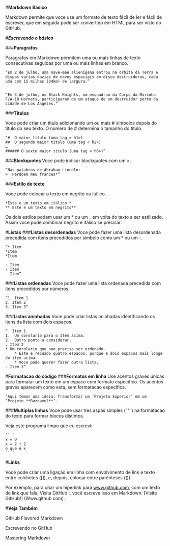 #**Markdown Básico**

Markdown permite que voce use um formato de texto fácil de ler e fácil de escrever, que em seguida pode ser convertido em HTML para ser visto no GitHub.

#***Escrevendo o básico***

###**Paragrafos**

Paragrafos em Markdown permitem uma ou mais linhas de texto consecutivas seguidas por uma ou mais linhas em branco.

```
“Em 2 de julho, uma nave-mae alienígena entrou na orbita da Terra e dispos varias duzias de naves espaciais em disco destruidoras, cada uma com 15 milhas (24km) de largura.”


“Em 3 de julho, os Black Knights, um esquadrao da Corpo da Marinha F/A-18 Hornets, participaram de um ataque de um destruidor perto da cidade de Los Angeles.”
```


###**Titulos**

Voce pode criar um titulo adicionando um ou mais # símbolos depois do titulo do seu texto. O numero de # determina o tamanho do titulo.

```
“#  O maior titulo (uma tag < h1>)
##  O segundo maior titulo (uma tag < h2>)
…
###### O sexto maior titulo (uma tag < h6>)”
```


###**Blockquotes**
Voce pode indicar blockquotes com um >.

```
“Nas palabras de Abraham Lincoln:
>  Perdoem meu frances*”
```

###**Estilo de texto**

Voce pode colocar o texto em negrito ou itálico.


```
*Este e um texto em itálico *
** Este e um texto em negrito**
```

Os dois estilos podem usar um * ou um _ em volta do texto a ser estilizado. Assim voce pode combinar negrito e itálico se precisar.

#**Listas**
###**Listas desordenadas**
Voce pode fazer uma lista desordenada precedida com itens precedidos por símbolo como um * ou um -.
```
“* Item
*Item
*Item

- Item
- Item
- Item”
```


###**Listas ordenadas**
Voce pode fazer uma lista ordenada precedida com itens precedidos por números.
```
“1. Item 1
2. Item 2
3. Item 3”
```

###**Listas aninhadas**
Voce pode criar listas aninhadas identificando os itens da lista com dois espacos.

```
“. Item 1
1.	Um corolario para o ítem acima.
2.	Outro ponto a considerar.
. Item 2
* Um corolario que nao precisa ser ordenado.
    * Este e recuado quatro espacos, porque e dois espacos mais longe do item acima.
    * Voce pode querer fazer outra lista.
. Item 3”
```

#**Formatacao do código**
###**Formatos em linha**
Use acentos graves únicas para formatar um texto em um espaco com formato especifico. Os acentos graves aparecem como esta, sem formatacao especifica.

```
“Aqui temos uma ideia: Transformar um ‘Projeto Superior’ em um ‘Projeto **Razoavel**’.
```

###**Multiplas linhas**
Voce pode usar tres aspas simples (‘ ‘ ‘) na formatacao do texto para formar blocos distintos.

Veja este programa limpo que eu escrevi:

```
`` `
x = 0
x = 2 + 2
o que é x
`` `
```
#**Links**

Você pode criar uma ligação em linha com envolvimento de link e texto entre colchetes ([]), e, depois, colocar entre parênteses (()).

Por exemplo, para criar um hiperlink para www.github.com, com um texto de link que fala, Visita GitHub !, você escreve isso em Markdown: [Visite GitHub!] (Www.github.com).

#**Veja Também**

GitHub Flavored Markdown

Escrevendo no GitHub

Mastering Markdown


